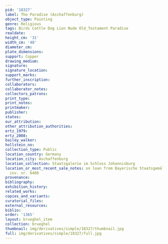 ```yaml
---
pid: '18327'
label: The Paradise (Aschaffenburg)
object_type: Painting
genre: Religious
tags: Birds Cattle Dog Lion Nude Old_Testament Paradise
realdate: 
height_cm: '31'
width_cm: '48'
diameter_cm: 
plate_dimensions: 
support: Copper
drawing_medium: 
signature: 
signature_location: 
support_marks: 
further_inscription: 
collaborators: 
collaborator_notes: 
collectors_patrons: 
print_type: 
print_notes: 
printmaker: 
publisher: 
states: 
our_attribution: 
other_attribution_authorities: 
ertz_1979: 
ertz_2008: 
bailey_walker: 
hollstein_no: 
collection_type: Public
location_country: Germany
location_city: Aschaffenburg
location_collection: Staatsgalerie im Schloss Johannisburg
location_or_most_recent_sale_notes: on loan from Bayerische Staatsgemäldesammlungen,
  inv. nr. 6480
provenance: 
bibliography: 
exhibition_history: 
related_works: 
copies_and_variants: 
curatorial_files: 
external_resources: 
biblio: 
order: '1365'
layout: brueghel_item
collection: brueghel
thumbnail: img/derivatives/simple/18327/thumbnail.jpg
full: img/derivatives/simple/18327/full.jpg
---
```

